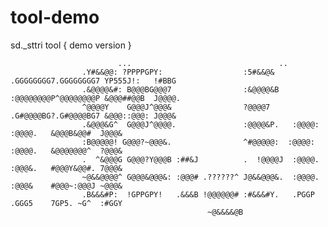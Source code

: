 # tool-demo
sd._sttri tool {  demo version   }


                            ...                                 ..                                                
                    .Y#&&@@: ?PPPPGPY:                  :5#&&@& .GGGGGGGG7.GGGGGGGG7 YP555J!:   !#BBG         
                    .&@@@@&#: B@@@BG@@@7                :&@@@@&B :@@@@@@@@P^@@@@@@@@P &@@@##@@B  J@@@@.        
                    ^@@@@Y    G@@@J^@@@&                ?@@@@7   .G#@@@@BG?.G#@@@@BG7 &@@@::@@@: J@@@&         
                    .&@@@&G^  G@@@J^@@@@.               :@@@@&P.   :@@@@:    :@@@@.   &@@@B&@@#  J@@@&         
                    :B@@@@@! G@@@?~@@@&.                ^#@@@@@:  :@@@@:    :@@@@.   &@@@@@@@^  ?@@@&         
                    .  ^&@@@G G@@@?Y@@@B :##&J          .  !@@@@J  :@@@@.    :@@@&.   #@@@Y&@@#. 7@@@&         
                    ~@&&@@@@^ G@@@&@@@&: :@@@# .??????^ J@&&@@@&.  :@@@@.    :@@@&    #@@@~:@@@J ~@@@&         
                    .B&&&#P:  !GPPGPY!   .&&&B !@@@@@@# :#&&&#Y.   .PGGP     .GGG5    7GP5. ~G^  :#GGY         
                                                ~@&&&&@B     
